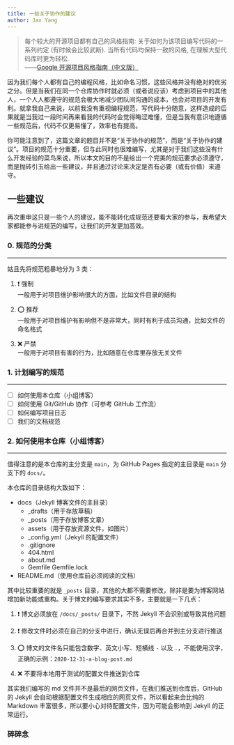 ```yaml
---
title: 一些关于协作的建议
author: Jax Yang
---
```


> 每个较大的开源项目都有自己的风格指南: 关于如何为该项目编写代码的一系列约定 (有时候会比较武断). 当所有代码均保持一致的风格, 在理解大型代码库时更为轻松.  
> ——[Google 开源项目风格指南（中文版）](https://google-styleguide.readthedocs.io/zh_CN/latest/)  

因为我们每个人都有自己的编程风格，比如命名习惯，这些风格并没有绝对的优劣之分。但是当我们在同一个仓库协作时就必须（或者说应该）考虑到项目中的其他人，一个人人都遵守的规范会极大地减少团队间沟通的成本，也会对项目的开发有利。就拿我自己来说，以前我没有重视编程规范，写代码十分随意，这样造成的后果就是当我过一段时间再来看我的代码时会觉得晦涩难懂，但是当我有意识地遵循一些规范后，代码不仅更易懂了，效率也有提高。  

你可能注意到了，这篇文章的题目并不是“关于协作的规范”，而是“关于协作的建议”。项目的规范十分重要，但与此同时也很难编写，尤其是对于我们这些没有什么开发经验的菜鸟来说，所以本文的目的不是给出一个完美的规范要求必须遵守，而是抛砖引玉给出一些建议，并且通过讨论来决定是否有必要（或有价值）来遵守。  

## 一些建议
再次重申这只是一些个人的建议，能不能转化成规范还要看大家的参与，我希望大家都能参与进规范的编写，让我们的开发更加高效。  

### 0. 规范的分类
___
姑且先将规范粗暴地分为 3 类：  
1. ❗ 强制  
    一般用于对项目维护影响很大的方面，比如文件目录的结构  

2. ⭕ 推荐  
    一般用于对项目维护有影响但不是非常大，同时有利于成员沟通，比如文件的命名格式  

3. ❌ 严禁  
    一般用于对项目有害的行为，比如随意在仓库里存放无关文件  

### 1. 计划编写的规范
___
- [ ] 如何使用本仓库（小组博客）  
- [ ] 如何使用 Git/GitHub 协作（可参考 GitHub 工作流）  
- [ ] 如何编写项目日志  
- [ ] 我们的文档规范  

### 2. 如何使用本仓库（小组博客）
___
值得注意的是本仓库的主分支是 `main`，为 GitHub Pages 指定的主目录是 `main` 分支下的 `docs/`。  

本仓库的目录结构大致如下：  
- docs（Jekyll 博客文件的主目录）  
    - _drafts（用于存放草稿）  
    - _posts（用于存放博客文章）  
    - assets（用于存放资源文件，如图片）  
    - _config.yml（Jekyll 的配置文件）  
    - .gitignore  
    - 404.html  
    - about.md  
    - Gemfile   Gemfile.lock  
- README.md（使用仓库前必须阅读的文档）  

其中比较重要的就是 `_posts` 目录，其他的大都不需要修改，除非是要为博客网站增加新功能或重构。关于博文的编写要求其实不多，主要就是一下几点：  
1. ❗ 博文必须放在 `/docs/_posts/` 目录下，不然 Jekyll 不会识别或导致其他问题  

2. ❗ 修改文件时必须在自己的分支中进行，确认无误后再合并到主分支进行推送  

3. ⭕ 博文的文件名只能包含数字、英文小写、短横线 `-` 以及 `.`，不能使用汉字，正确的示例：`2020-12-31-a-blog-post.md`  

4. ❌ 不要将本地用于测试的配置文件推送到仓库  

其实我们编写的 md 文件并不是最后的网页文件，在我们推送到仓库后，GitHub 的 Jekyll 会自动根据配置文件生成相应的网页文件，所以看起来会比纯的 Markdown 丰富很多，所以要小心对待配置文件，因为可能会影响到 Jekyll 的正常运行。  

### 碎碎念